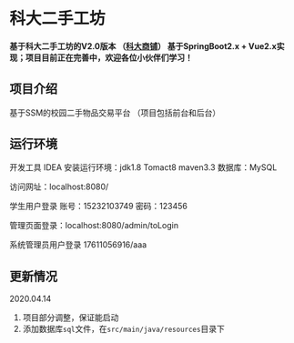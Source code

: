 # 科大二手工坊

#### 基于科大二手工坊的V2.0版本  （[科大商铺](https://github.com/lvr1997/kd-shop)） 基于SpringBoot2.x + Vue2.x实现；项目目前正在完善中，欢迎各位小伙伴们学习！

## 项目介绍
基于SSM的校园二手物品交易平台
（项目包括前台和后台）

## 运行环境
开发工具 IDEA
安装运行环境：jdk1.8   Tomact8  maven3.3 
数据库：MySQL 

访问网址：localhost:8080/

学生用户登录 账号：15232103749 密码：123456

管理页面登录：localhost:8080/admin/toLogin

系统管理员用户登录  17611056916/aaa

## 更新情况

2020.04.14 
1. 项目部分调整，保证能启动
2. 添加数据库`sql`文件，在`src/main/java/resources`目录下

